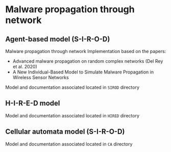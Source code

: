 # Malware propagation through network

## Agent-based model (S-I-R-O-D)

Malware propagation through network
Implementation based on the papers:
- Advanced malware propagation on random complex networks (Del Rey et al. 2020)
- A New Individual-Based Model to Simulate Malware Propagation in Wireless Sensor Networks

Model and documentation associated located in `SIROD` directory

## H-I-R-E-D model

Model and documentation associated located in `HIRED` directory

## Cellular automata model (S-I-R-O-D)

Model and documentation associated located in `CA` directory
